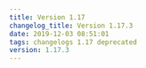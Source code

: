 ```yaml
---
title: Version 1.17
changelog_title: Version 1.17.3
date: 2019-12-03 08:51:01 
tags: changelogs 1.17 deprecated
version: 1.17.3
---
```

<script src="https://gist.github.com/spinnaker-release/d020714e9190763f27e35701e14c6bc1.js?file=1.17.3.md"/>

